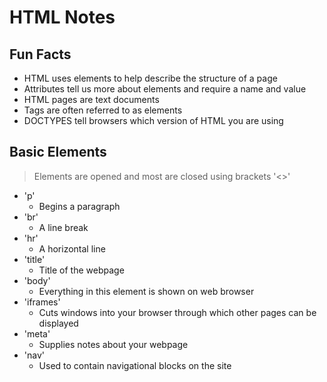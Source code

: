 # HTML Notes
## Fun Facts
- HTML uses elements to help describe the structure of a page
- Attributes tell us more about elements and require a name and value
- HTML pages are text documents
- Tags are often referred to as elements
- DOCTYPES tell browsers which version of HTML you are using

## Basic Elements
> Elements are opened and most are closed using brackets '<>'
- 'p' 
    - Begins a paragraph
- 'br' 
    - A line break
- 'hr' 
    - A horizontal line
- 'title' 
    - Title of the webpage
- 'body' 
    - Everything in this element is shown on web browser
- 'iframes'
    - Cuts windows into your browser through which other pages can be displayed
- 'meta'
    - Supplies notes about your webpage
- 'nav'
    - Used to contain navigational blocks on the site
